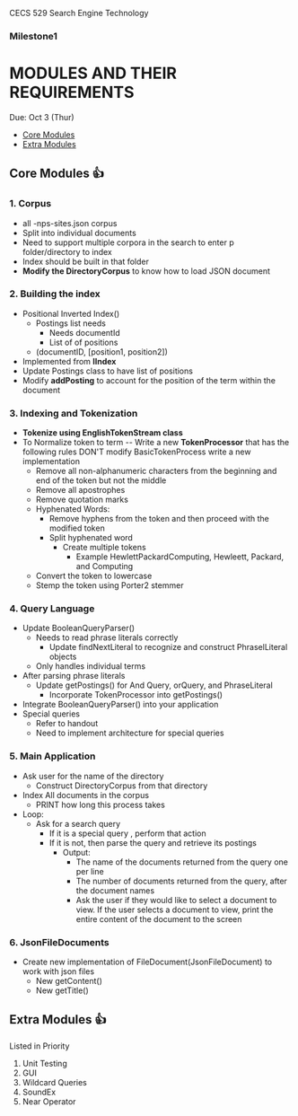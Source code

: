 CECS 529 Search Engine Technology
### Milestone1
# MODULES AND THEIR REQUIREMENTS
Due: Oct 3 (Thur)

- [Core Modules](##core-modules)
- [Extra Modules](##extra-modules)


## Core Modules :thumbsup:
### 1. Corpus
- all -nps-sites.json corpus
- Split into individual documents
- Need to support multiple corpora in the search to enter p folder/directory to index
- Index should be built in that folder
- **Modify the DirectoryCorpus** to know how to load JSON document

### 2. Building the index
- Positional Inverted Index() 
  - Postings list needs
    - Needs documentId
    - List of of positions
  - (documentID, [position1, position2])
- Implemented from **IIndex**
- Update Postings class to have list of positions
- Modify **addPosting** to account for the position of the term within the document

### 3. Indexing and Tokenization
- **Tokenize using EnglishTokenStream class**
- To Normalize token to term -- Write a new **TokenProcessor** that has the following rules DON'T modify BasicTokenProcess write a new implementation
  - Remove all non-alphanumeric characters from the beginning and end of the token but not the middle
  - Remove all apostrophes
  - Remove quotation marks
  - Hyphenated Words:
    - Remove hyphens from the token and then proceed with the modified token
    - Split hyphenated word
      - Create multiple tokens 
        - Example HewlettPackardComputing, Hewleett, Packard, and Computing
  - Convert the token to lowercase
  - Stemp the token using Porter2 stemmer

### 4. Query Language
- Update BooleanQueryParser()
  - Needs to read phrase literals correctly
    - Update findNextLiteral to recognize and construct PhraselLiteral objects
  - Only handles individual terms
- After parsing phrase literals
  - Update getPostings() for And Query, orQuery, and PhraseLiteral
    - Incorporate TokenProcessor into getPostings()
- Integrate BooleanQueryParser() into your application
- Special queries
  - Refer to handout
  - Need to implement architecture for special queries

### 5. Main Application
- Ask user for the name of the directory
  - Construct DirectoryCorpus from that directory
- Index All documents in the corpus
  - PRINT how long this process takes
- Loop:
  - Ask for a search query
    - If it is a special query , perform that action
    - If it is not, then parse the query and retrieve its postings
      - Output: 
        - The name of the documents returned from the query one per line
        - The number of documents returned from the query, after the document names
        - Ask the user if they would like to select a document to view. If the user selects a document to view, print the entire content of the document to the screen

### 6. JsonFileDocuments
- Create new implementation of FileDocument(JsonFileDocument) to work with json files
  - New getContent()
  - New getTitle()



## Extra Modules :thumbsup:
Listed in Priority 
1. Unit Testing 
2. GUI 
3. Wildcard Queries 
4. SoundEx 
5. Near Operator
